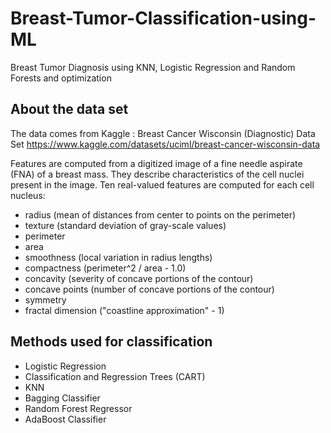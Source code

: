 # Breast-Tumor-Classification-using-ML
Breast Tumor Diagnosis using KNN, Logistic Regression and Random Forests and optimization

## About the data set

The data comes from Kaggle : Breast Cancer Wisconsin (Diagnostic) Data Set
https://www.kaggle.com/datasets/uciml/breast-cancer-wisconsin-data

Features are computed from a digitized image of a fine needle aspirate (FNA) of a breast mass. They describe characteristics of the cell nuclei present in the image.
Ten real-valued features are computed for each cell nucleus:

- radius (mean of distances from center to points on the perimeter)
- texture (standard deviation of gray-scale values)
- perimeter
- area
- smoothness (local variation in radius lengths)
- compactness (perimeter^2 / area - 1.0)
- concavity (severity of concave portions of the contour)
- concave points (number of concave portions of the contour)
- symmetry
- fractal dimension ("coastline approximation" - 1)

## Methods used for classification 

- Logistic Regression
- Classification and Regression Trees (CART)
- KNN
- Bagging Classifier
- Random Forest Regressor
- AdaBoost Classifier



